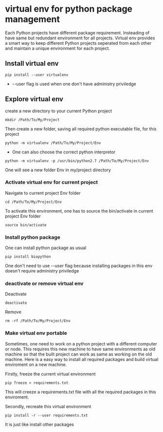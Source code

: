 # virtual env for python package management

Each Python projects have different package requirement. Insteading of have same but redundant environment for all projects. Virtual env provides a smart way to keep different Python projects seperated from each other and maintain a unique environment for each project.

## Install virtual env

```
pip install --user virtualenv
```
* --user flag is used when one don't have administry priviledge

## Explore virtual env

create a new directory to your current Python project

```
mkdir /Path/To/My/Project
```
Then create a new folder, saving all required python executable file, for this project
```
python -m virtualenv /Path/To/My/Project/Env
```
* One can also choose the correct python interpretor
```
python -m virtualenv -p /usr/bin/python2.7 /Path/To/My/Project/Env
```
One will see a new folder Env in my/project directory

### Activate virtual env for current project

Navigate to current project Env folder
```
cd /Path/To/My/Project/Env
```
To activate this environment, one has to source the bin/activate in current project Env folder

```
source bin/activate
```
### Install python package

One can install python package as usual

```
pip install biopython
```

One don't need to use --user flag because installing packages in this env doesn't require administry priviledge

### deactivate or remove virtual env
Deactivate
```
deactivate
```
Remove
```
rm -rf /Path/To/My/Project/Env
```

### Make virtual env portable

Sometimes, one need to work on a python project with a different computer or node. This requires this new machine to have same environments as old machine so that the built project can work as same as working on the old machine. Here is a easy way to install all required packages and build virtual enviroment on a new machine.

Firstly, freeze the current virtual environment
```
pip freeze > requirements.txt
```
This will creeze a requirements.txt file with all the required packages in this enviroment.

Secondly, recreate this virtual environment

``` 
pip install -r --user requirements.txt
```
It is just like install other packages




